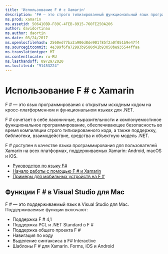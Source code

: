```yaml
---
title: 'Использование F # с Xamarin'
description: 'F# — это строго типизированный функциональный язык программирования, разработанный для .NET. В этом документе представлен общий обзор его функций и ссылки на примеры, созданные на языке F #.'
ms.prod: xamarin
ms.assetid: 506410BD-F89C-4FEB-8915-760FE250A206
author: davidortinau
ms.author: daortin
ms.date: 03/24/2017
ms.openlocfilehash: 2560ed77ba2a906d8de901f85f2a0f051b9e47f4
ms.sourcegitcommit: 4e399f6fa72993b9580d41b93050be935544ffaa
ms.translationtype: MT
ms.contentlocale: ru-RU
ms.lasthandoff: 09/29/2020
ms.locfileid: "91453224"
---
```

# <a name="using-f-with-xamarin"></a>Использование F # с Xamarin

F # — это язык программирования с открытым исходным кодом на кросс-платформенном и функциональном языках для .NET.

F # сочетает в себе лаконичные, выразительности и компонуемостиное функциональное программирование, обеспечивающее безопасность во время компиляции строго типизированного кода, а также поддержку, библиотеки, взаимодействие, средства и объектную модель .NET.

F # доступен в качестве языка программирования для пользователей Xamarin на всех платформах, поддерживаемых Xamarin: Android, macOS и iOS.

- [Руководство по языку F#](/dotnet/fsharp/)
- [Начало работы с помощью F # и Xamarin](overview.md)
- [Примеры для мобильных устройств на F #](samples.md)

## <a name="f-features-in-visual-studio-for-mac"></a>Функции F # в Visual Studio для Mac

F # — это поддерживаемый язык в Visual Studio для Mac. Поддерживаемые функции включают:

- Поддержка F # 4,1
- Поддержка PCL и .NET Standard в F #
- Поддержка общего проекта F #
- Навигация по коду
- Выделение синтаксиса в F# Interactive
- Шаблоны F # для Xamarin. Forms, iOS и Android